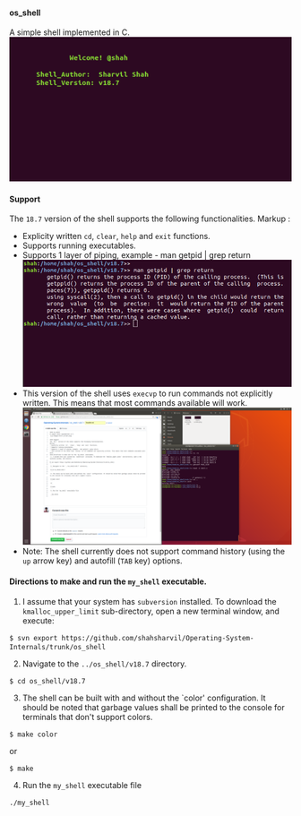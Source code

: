 #### os_shell
A simple shell implemented in C.
![](images/start_screen.png)

#### Support
The `18.7` version of the shell supports the following functionalities.
Markup : 
* Explicity written `cd`, `clear`, `help` and `exit` functions.
* Supports running executables.
* Supports 1 layer of piping, example - man getpid | grep return
![](images/piping_example.png)
* This version of the shell uses `execvp` to run commands not explicitly written. This means that most commands available will work.
![](images/general_commands.png)
* Note: The shell currently does not support command history (using the `up` arrow key) and autofill (`TAB` key) options. 
#### Directions to make and run the `my_shell` executable.
 1. I assume that your system has `subversion` installed. To download the `kmalloc_upper_limit` sub-directory, open a new terminal window, and execute:
```
$ svn export https://github.com/shahsharvil/Operating-System-Internals/trunk/os_shell
```  
 2. Navigate to the `../os_shell/v18.7` directory.
 ```
 $ cd os_shell/v18.7
 ```
 3. The shell can be built with and without the `color' configuration. It should be noted that garbage values shall be printed to the console for terminals that don't support colors.
 ```
 $ make color
 ```
 or
 ```
 $ make
 ```
 4. Run the `my_shell` executable file
 ```
 ./my_shell
 ```
